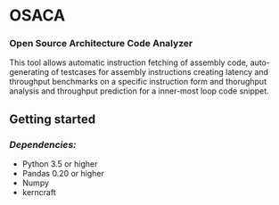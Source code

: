 # OSACA
### Open Source Architecture Code Analyzer

This tool allows automatic instruction fetching of assembly code, auto-generating of testcases for assembly instructions creating latency and throughput benchmarks on a specific instruction form and thorughput analysis and throughput prediction for a inner-most loop code snippet.

## Getting started
### *Dependencies:*
- Python 3.5 or higher
- Pandas 0.20 or higher
- Numpy
- kerncraft
